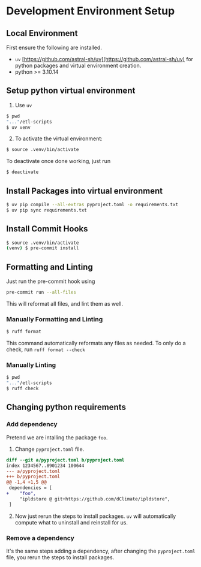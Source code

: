 # Development Environment Setup
## Local Environment
First ensure the following are installed.
+ `uv` [https://github.com/astral-sh/uv](https://github.com/astral-sh/uv) for python packages and virtual environment creation.
+ python >= 3.10.14

## Setup python virtual environment
1. Use `uv`
```sh
$ pwd
"..."/etl-scripts
$ uv venv
```
2. To activate the virtual environment:
```sh
$ source .venv/bin/activate
```
To deactivate once done working, just run
```sh
$ deactivate
```

## Install Packages into virtual environment
```sh
$ uv pip compile --all-extras pyproject.toml -o requirements.txt
$ uv pip sync requirements.txt
```

## Install Commit Hooks
```sh
$ source .venv/bin/activate
(venv) $ pre-commit install
```

## Formatting and Linting
Just run the pre-commit hook using
```sh
pre-commit run --all-files
```
This will reformat all files, and lint them as well.
### Manually Formatting and Linting
```sh
$ ruff format
```
This command automatically reformats any files as needed. To only do a check, run `ruff format --check`

### Manually Linting
```sh
$ pwd
"..."/etl-scripts
$ ruff check
```

## Changing python requirements
### Add dependency
Pretend we are intalling the package `foo`.
1. Change `pyproject.toml` file.
```diff
diff --git a/pyproject.toml b/pyproject.toml
index 1234567..8901234 100644
--- a/pyproject.toml
+++ b/pyproject.toml
@@ -1,4 +1,5 @@
 dependencies = [
+    "foo",
     "ipldstore @ git+https://github.com/dClimate/ipldstore",
 ]
```
2. Now just rerun the steps to install packages. `uv` will automatically compute what to uninstall and reinstall for us.

### Remove a dependency
It's the same steps adding a dependency, after changing the `pyproject.toml` file, you rerun the steps to install packages.
